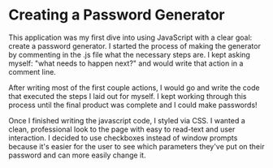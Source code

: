 # Creating a Password Generator

This application was my first dive into using JavaScript with a clear goal:
create a password generator. I started the process of making the generator
by commenting in the .js file what the necessary steps are. I kept asking myself:
"what needs to happen next?" and would write that action in a comment line.

After writing most of the first couple actions, I would go and write the code
that executed the steps I laid out for myself. I kept working through this process until the final product was complete and I could make passwords!

Once I finished writing the javascript code, I styled via CSS. I wanted a clean,
professional look to the page with easy to read-text and user interaction. I decided to use checkboxes instead of window prompts because it's easier for the user to see which parameters they've put on their password and can more easily change it.
